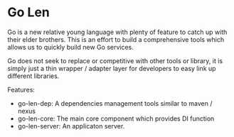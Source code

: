 # Go Len

Go is a new relative young language with plenty of feature to catch up with their elder brothers. This is an effort to build a comprehensive tools which allows us to quickly build new Go services.

Go does not seek to replace or competitive with other tools or library, it is simply just a thin wrapper / adapter layer for developers to easy link up different libraries.

Features:
- go-len-dep: A dependencies management tools similar to maven / nexus
- go-len-core: The main core component which provides DI function
- go-len-server: An applicaton server.
